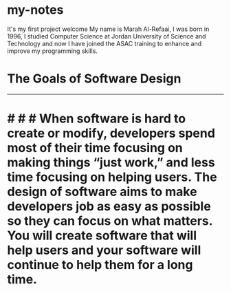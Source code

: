 # my-notes
It's my first project 
welcome
My name is Marah Al-Refaai, I was born in 1996, I studied Computer Science at Jordan University of Science and Technology and now I have joined the ASAC training to enhance and improve my programming skills.

# The Goals of Software Design
------------------------------------------
# # # # When software is hard to create or modify, developers spend most of their time focusing on making things “just work,” and less time focusing on helping users. The design of software aims to make developers job as easy as possible so they can focus on what matters. You will create software that will help users and your software will continue to help them for a long time.
